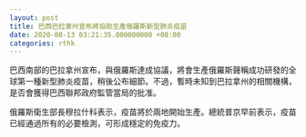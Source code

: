 ```yaml
---
layout: post
title: 巴西巴拉拿州宣布將協助生產俄羅斯新型肺炎疫苗
date: 2020-08-13 03:21:35.000000000 +08:00
categories: rthk
---
```


巴西南部的巴拉拿州宣布，與俄羅斯達成協議，將會生產俄羅斯聲稱成功研發的全球第一種新型肺炎疫苗，稍後公布細節。不過，暫時未知到巴拉拿州的相關機構，是否會獲得巴西聯邦政府監管當局的批准。

俄羅斯衛生部長穆拉什科表示，疫苗將於兩地開始生產。總統普京早前表示，疫苗已經通過所有的必要檢測，可形成穩定的免疫力。
